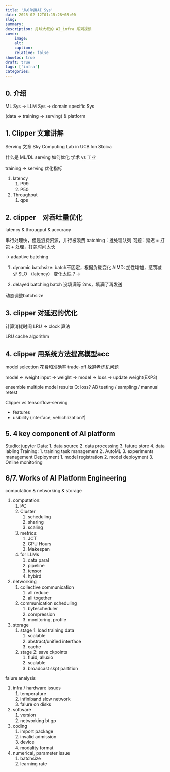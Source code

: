 ```yaml
---
title: '从0单排AI_Sys'
date: 2025-02-12T01:15:28+08:00
slug:
summary:
description: 月球大叔的 AI_infra 系列视频
cover:
    image:
    alt:
    caption:
    relative: false
showtoc: true
draft: true
tags: ['infra']
categories:
---
```


## 0. 介绍

ML Sys -> LLM Sys -> domain specific Sys

(data -> training -> serving) & platform


## 1. Clipper 文章讲解
Serving 文章
Sky Computing Lab in UCB
Ion Stoica

什么是 ML/DL serving
如何优化
学术 vs 工业

training -> serving
优化指标
1. latency 
   1. P99
   2. P50
2. Throughput
   1. qps 


## 2. clipper　对吞吐量优化
latency & througput & accuracy

串行处理快，但是浪费资源，并行被浪费
batching：批处理队列
问题：延迟 = 打包 + 处理，打包时间太长

-> adaptive batching
1. dynamic batchsize:
batch不固定，根据负载变化
AIMD: 加性增加，惩罚减少
SLO （latency）
变化太快？-> 

2. delayed batching
   batch 没填满等 2ms，填满了再发送

动态调整batchsize


## 3. clipper 对延迟的优化
计算消耗时间
LRU -> clock 算法

LRU cache algorithm


## 4. clipper 用系统方法提高模型acc

model selection 
花费和准确率 trade-off
躲避老虎机问题

model <- weight
input -> weight -> model -> loss -> update weight(EXP3)

ensemble multiple model results
Q: loss? AB testing / sampling / mannual retest


Clipper vs tensorflow-serving
- features
- usibility (interface, vehichlization?)


## 5. 4 key component of AI platform

Studio: jupyter
Data: 1. data source 2. data processing 3. fature store 4. data labling
Training: 1. training task management 2. AutoML 3. experiments management
Deployment 1. model registration 2. model deployment 3. Online monitoring


## 6/7. Works of AI Platform Engineering
computation & networking & storage

1. computation:
   1. PC
   2. Cluster
      1. scheduling
      2. sharing
      3. scaling
   3. metrics:
      1. JCT
      2. GPU Hours
      3. Makespan
   4. for LLMs
      1. data paral
      2. pipeline
      3. tensor
      4. hybird
2. networking
   1. collective communication
      1. all reduce
      2. all together
   2. communication scheduling
      1. bytescheduler
      2. compression
      3. monitoring, profile
3. storage
   1. stage 1: load training data
      1. scalable
      2. abstract/unified interface
      3. cache 
   2. stage 2: save ckpoints
      1. fluid, alluxio
      2. scalable
      3. broadcast skpt partition



falure analysis
1. infra / hardware issues
   1. temperature
   2. infiniband slow network
   3. falure on disks
2. software
   1. version
   2. networking bt gp
3. coding
   1. import package
   2. invalid admission
   3. device
   4. modality format
4. numerical, parameter issue
   1. batchsize
   2. learning rate


